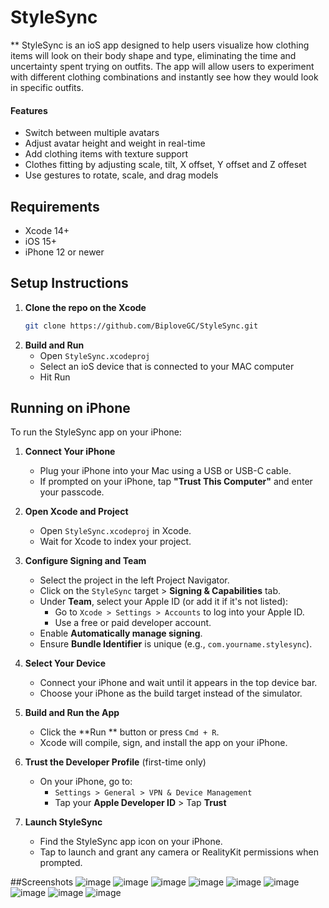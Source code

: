 # StyleSync

** StyleSync is an ioS app designed to help users visualize how clothing items will look on their body shape and type, eliminating the time and uncertainty spent trying on outfits. The app will allow users to experiment with different clothing combinations and instantly see how they would look in specific outfits. 

####  Features

- Switch between multiple avatars
- Adjust avatar height and weight in real-time
- Add clothing items with texture support
- Clothes fitting by adjusting scale, tilt, X offset, Y offset and Z offeset 
- Use gestures to rotate, scale, and drag models

## Requirements

- Xcode 14+
- iOS 15+
- iPhone 12 or newer

##  Setup Instructions

1. **Clone the repo on the Xcode**
   ```bash
   git clone https://github.com/BiploveGC/StyleSync.git
   ```
2. **Build and Run**
   - Open `StyleSync.xcodeproj`
   - Select an ioS device that is connected to your MAC computer
   - Hit  Run

## Running on iPhone

To run the StyleSync app on your iPhone:

1. **Connect Your iPhone**
   - Plug your iPhone into your Mac using a USB or USB-C cable.
   - If prompted on your iPhone, tap **"Trust This Computer"** and enter your passcode.

2. **Open Xcode and Project**
   - Open `StyleSync.xcodeproj` in Xcode.
   - Wait for Xcode to index your project.

3. **Configure Signing and Team**
   - Select the project in the left Project Navigator.
   - Click on the `StyleSync` target > **Signing & Capabilities** tab.
   - Under **Team**, select your Apple ID (or add it if it's not listed):
     - Go to `Xcode > Settings > Accounts` to log into your Apple ID.
     - Use a free or paid developer account.
   - Enable **Automatically manage signing**.
   - Ensure **Bundle Identifier** is unique (e.g., `com.yourname.stylesync`).

4. **Select Your Device**
   - Connect your iPhone and wait until it appears in the top device bar.
   - Choose your iPhone as the build target instead of the simulator.

5. **Build and Run the App**
   - Click the **Run ** button or press `Cmd + R`.
   - Xcode will compile, sign, and install the app on your iPhone.

6. **Trust the Developer Profile** (first-time only)
   - On your iPhone, go to:
     - `Settings > General > VPN & Device Management`
     - Tap your **Apple Developer ID** > Tap **Trust**

7. **Launch StyleSync**
   - Find the StyleSync app icon on your iPhone.
   - Tap to launch and grant any camera or RealityKit permissions when prompted.
  


##Screenshots
![image](https://github.com/user-attachments/assets/852640d9-88ea-41f6-a51e-3b89ca147afa)
![image](https://github.com/user-attachments/assets/1e2a9e89-428d-48ea-aa13-acdcfc0d1d94)
![image](https://github.com/user-attachments/assets/1b10e972-6ffc-4c6d-9d29-f755bd2ac04f)
![image](https://github.com/user-attachments/assets/09d505af-dafc-4b0e-a5d0-44471202deb9)
![image](https://github.com/user-attachments/assets/055f902c-ebc1-4e9a-86fd-f03cf28398fd)
![image](https://github.com/user-attachments/assets/93d36c1a-cb39-47fb-b7ca-9bf8ea9e4510)
![image](https://github.com/user-attachments/assets/7b61814b-bb35-472a-b3fc-d98a9c086f04)
![image](https://github.com/user-attachments/assets/12c37f4f-749f-458d-92db-cf907a01729d)
![image](https://github.com/user-attachments/assets/f9f15d5a-7baf-41a4-9d31-7afb363a9e34)
